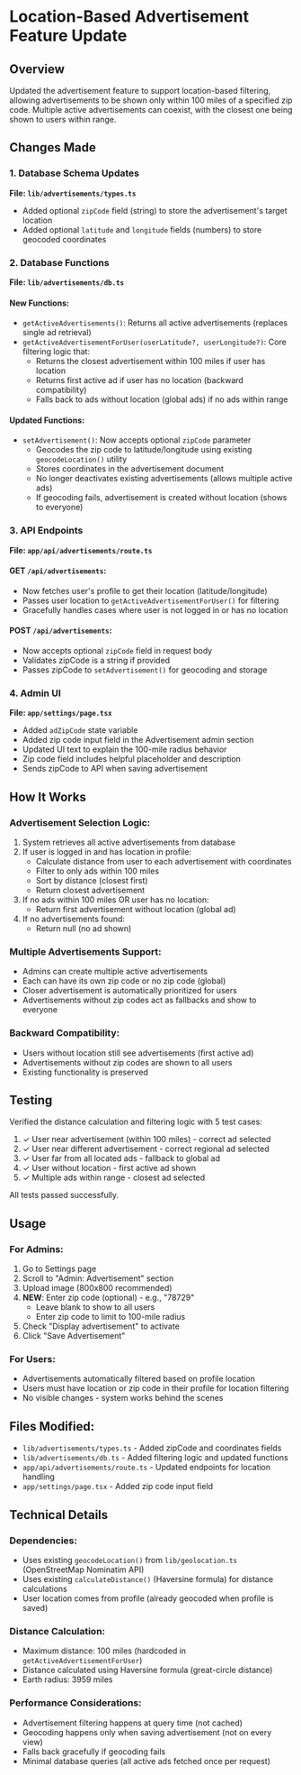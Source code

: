 # Location-Based Advertisement Feature Update

## Overview
Updated the advertisement feature to support location-based filtering, allowing advertisements to be shown only within 100 miles of a specified zip code. Multiple active advertisements can coexist, with the closest one being shown to users within range.

## Changes Made

### 1. Database Schema Updates
**File: `lib/advertisements/types.ts`**
- Added optional `zipCode` field (string) to store the advertisement's target location
- Added optional `latitude` and `longitude` fields (numbers) to store geocoded coordinates

### 2. Database Functions
**File: `lib/advertisements/db.ts`**

#### New Functions:
- `getActiveAdvertisements()`: Returns all active advertisements (replaces single ad retrieval)
- `getActiveAdvertisementForUser(userLatitude?, userLongitude?)`: Core filtering logic that:
  - Returns the closest advertisement within 100 miles if user has location
  - Returns first active ad if user has no location (backward compatibility)
  - Falls back to ads without location (global ads) if no ads within range

#### Updated Functions:
- `setAdvertisement()`: Now accepts optional `zipCode` parameter
  - Geocodes the zip code to latitude/longitude using existing `geocodeLocation()` utility
  - Stores coordinates in the advertisement document
  - No longer deactivates existing advertisements (allows multiple active ads)
  - If geocoding fails, advertisement is created without location (shows to everyone)

### 3. API Endpoints
**File: `app/api/advertisements/route.ts`**

#### GET `/api/advertisements`:
- Now fetches user's profile to get their location (latitude/longitude)
- Passes user location to `getActiveAdvertisementForUser()` for filtering
- Gracefully handles cases where user is not logged in or has no location

#### POST `/api/advertisements`:
- Now accepts optional `zipCode` field in request body
- Validates zipCode is a string if provided
- Passes zipCode to `setAdvertisement()` for geocoding and storage

### 4. Admin UI
**File: `app/settings/page.tsx`**
- Added `adZipCode` state variable
- Added zip code input field in the Advertisement admin section
- Updated UI text to explain the 100-mile radius behavior
- Zip code field includes helpful placeholder and description
- Sends zipCode to API when saving advertisement

## How It Works

### Advertisement Selection Logic:
1. System retrieves all active advertisements from database
2. If user is logged in and has location in profile:
   - Calculate distance from user to each advertisement with coordinates
   - Filter to only ads within 100 miles
   - Sort by distance (closest first)
   - Return closest advertisement
3. If no ads within 100 miles OR user has no location:
   - Return first advertisement without location (global ad)
4. If no advertisements found:
   - Return null (no ad shown)

### Multiple Advertisements Support:
- Admins can create multiple active advertisements
- Each can have its own zip code or no zip code (global)
- Closer advertisement is automatically prioritized for users
- Advertisements without zip codes act as fallbacks and show to everyone

### Backward Compatibility:
- Users without location still see advertisements (first active ad)
- Advertisements without zip codes are shown to all users
- Existing functionality is preserved

## Testing

Verified the distance calculation and filtering logic with 5 test cases:
1. ✓ User near advertisement (within 100 miles) - correct ad selected
2. ✓ User near different advertisement - correct regional ad selected  
3. ✓ User far from all located ads - fallback to global ad
4. ✓ User without location - first active ad shown
5. ✓ Multiple ads within range - closest ad selected

All tests passed successfully.

## Usage

### For Admins:
1. Go to Settings page
2. Scroll to "Admin: Advertisement" section
3. Upload image (800x800 recommended)
4. **NEW**: Enter zip code (optional) - e.g., "78729"
   - Leave blank to show to all users
   - Enter zip code to limit to 100-mile radius
5. Check "Display advertisement" to activate
6. Click "Save Advertisement"

### For Users:
- Advertisements automatically filtered based on profile location
- Users must have location or zip code in their profile for location filtering
- No visible changes - system works behind the scenes

## Files Modified:
- `lib/advertisements/types.ts` - Added zipCode and coordinates fields
- `lib/advertisements/db.ts` - Added filtering logic and updated functions
- `app/api/advertisements/route.ts` - Updated endpoints for location handling
- `app/settings/page.tsx` - Added zip code input field

## Technical Details

### Dependencies:
- Uses existing `geocodeLocation()` from `lib/geolocation.ts` (OpenStreetMap Nominatim API)
- Uses existing `calculateDistance()` (Haversine formula) for distance calculations
- User location comes from profile (already geocoded when profile is saved)

### Distance Calculation:
- Maximum distance: 100 miles (hardcoded in `getActiveAdvertisementForUser`)
- Distance calculated using Haversine formula (great-circle distance)
- Earth radius: 3959 miles

### Performance Considerations:
- Advertisement filtering happens at query time (not cached)
- Geocoding happens only when saving advertisement (not on every view)
- Falls back gracefully if geocoding fails
- Minimal database queries (all active ads fetched once per request)
